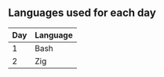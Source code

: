 ## Languages used for each day 

| Day    | Language |
| -------- | ------- |
| 1  | Bash    |
| 2  | Zig    |